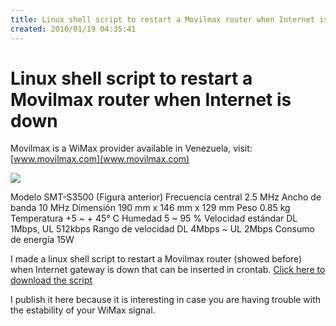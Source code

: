 ```yaml
---
title: Linux shell script to restart a Movilmax router when Internet is down
created: 2010/01/19 04:35:41
---
```


# Linux shell script to restart a Movilmax router when Internet is down

Movilmax is a WiMax provider available in Venezuela, visit: [www.movilmax.com](www.movilmax.com) 

![](https://www.olafrv.com/wp-content/uploads/2010/01/cpe_samsung_modem.jpg) 

Modelo SMT-S3500 (Figura anterior) Frecuencia central 2.5 MHz Ancho de banda 10 MHz Dimensión 190 mm x 146 mm x 129 mm Peso 0.85 kg Temperatura +5 ~ + 45° C Humedad 5 ~ 95 % Velocidad estándar DL 1Mbps, UL 512kbps Rango de velocidad DL 4Mbps ~ UL 2Mbps Consumo de energía 15W

I made a linux shell script to restart a Movilmax router (showed before) when Internet gateway is down that can be inserted in crontab. [Click here to download the script](https://www.olafrv.com/wp-content/uploads/2010/01/movilmax.tar.gz) 

I publish it here because it is interesting in case you are having trouble with the estability of your WiMax signal.